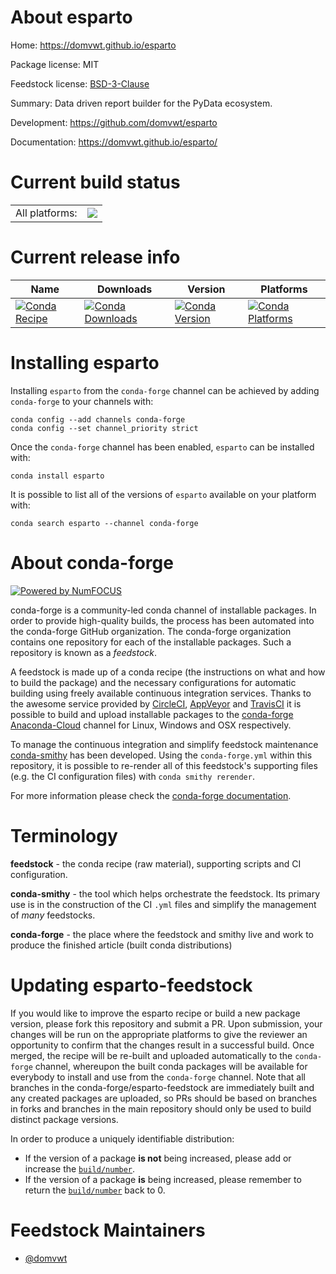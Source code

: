 About esparto
=============

Home: <https://domvwt.github.io/esparto>

Package license: MIT

Feedstock license: [BSD-3-Clause](https://github.com/conda-forge/esparto-feedstock/blob/master/LICENSE.txt)

Summary: Data driven report builder for the PyData ecosystem.

Development: <https://github.com/domvwt/esparto>

Documentation: <https://domvwt.github.io/esparto/>

Current build status
====================

<table><tr><td>All platforms:</td>
    <td>
      <a href="https://dev.azure.com/conda-forge/feedstock-builds/_build/latest?definitionId=13999&branchName=master">
        <img src="https://dev.azure.com/conda-forge/feedstock-builds/_apis/build/status/esparto-feedstock?branchName=master">
      </a>
    </td>
  </tr>
</table>

Current release info
====================

| Name | Downloads | Version | Platforms |
| --- | --- | --- | --- |
| [![Conda Recipe](https://img.shields.io/badge/recipe-esparto-green.svg)](https://anaconda.org/conda-forge/esparto) | [![Conda Downloads](https://img.shields.io/conda/dn/conda-forge/esparto.svg)](https://anaconda.org/conda-forge/esparto) | [![Conda Version](https://img.shields.io/conda/vn/conda-forge/esparto.svg)](https://anaconda.org/conda-forge/esparto) | [![Conda Platforms](https://img.shields.io/conda/pn/conda-forge/esparto.svg)](https://anaconda.org/conda-forge/esparto) |

Installing esparto
==================

Installing `esparto` from the `conda-forge` channel can be achieved by adding `conda-forge` to your channels with:

```
conda config --add channels conda-forge
conda config --set channel_priority strict
```

Once the `conda-forge` channel has been enabled, `esparto` can be installed with:

```
conda install esparto
```

It is possible to list all of the versions of `esparto` available on your platform with:

```
conda search esparto --channel conda-forge
```

About conda-forge
=================

[![Powered by
NumFOCUS](https://img.shields.io/badge/powered%20by-NumFOCUS-orange.svg?style=flat&colorA=E1523D&colorB=007D8A)](https://numfocus.org)

conda-forge is a community-led conda channel of installable packages.
In order to provide high-quality builds, the process has been automated into the
conda-forge GitHub organization. The conda-forge organization contains one repository
for each of the installable packages. Such a repository is known as a *feedstock*.

A feedstock is made up of a conda recipe (the instructions on what and how to build
the package) and the necessary configurations for automatic building using freely
available continuous integration services. Thanks to the awesome service provided by
[CircleCI](https://circleci.com/), [AppVeyor](https://www.appveyor.com/)
and [TravisCI](https://travis-ci.com/) it is possible to build and upload installable
packages to the [conda-forge](https://anaconda.org/conda-forge)
[Anaconda-Cloud](https://anaconda.org/) channel for Linux, Windows and OSX respectively.

To manage the continuous integration and simplify feedstock maintenance
[conda-smithy](https://github.com/conda-forge/conda-smithy) has been developed.
Using the ``conda-forge.yml`` within this repository, it is possible to re-render all of
this feedstock's supporting files (e.g. the CI configuration files) with ``conda smithy rerender``.

For more information please check the [conda-forge documentation](https://conda-forge.org/docs/).

Terminology
===========

**feedstock** - the conda recipe (raw material), supporting scripts and CI configuration.

**conda-smithy** - the tool which helps orchestrate the feedstock.
                   Its primary use is in the construction of the CI ``.yml`` files
                   and simplify the management of *many* feedstocks.

**conda-forge** - the place where the feedstock and smithy live and work to
                  produce the finished article (built conda distributions)

Updating esparto-feedstock
==========================

If you would like to improve the esparto recipe or build a new
package version, please fork this repository and submit a PR. Upon submission,
your changes will be run on the appropriate platforms to give the reviewer an
opportunity to confirm that the changes result in a successful build. Once
merged, the recipe will be re-built and uploaded automatically to the
`conda-forge` channel, whereupon the built conda packages will be available for
everybody to install and use from the `conda-forge` channel.
Note that all branches in the conda-forge/esparto-feedstock are
immediately built and any created packages are uploaded, so PRs should be based
on branches in forks and branches in the main repository should only be used to
build distinct package versions.

In order to produce a uniquely identifiable distribution:

* If the version of a package **is not** being increased, please add or increase
   the [``build/number``](https://docs.conda.io/projects/conda-build/en/latest/resources/define-metadata.html#build-number-and-string).
* If the version of a package **is** being increased, please remember to return
   the [``build/number``](https://docs.conda.io/projects/conda-build/en/latest/resources/define-metadata.html#build-number-and-string)
   back to 0.

Feedstock Maintainers
=====================

* [@domvwt](https://github.com/domvwt/)

